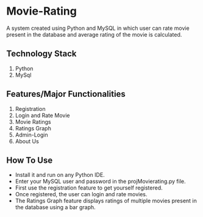 # Movie-Rating
A system created using Python and MySQL in which user can rate movie present in the database and average rating of the movie is calculated. 

## Technology Stack
1. Python
2. MySql

## Features/Major Functionalities
1. Registration
2. Login and Rate Movie
3. Movie Ratings
4. Ratings Graph
5. Admin-Login
6. About Us

## How To Use
- Install it and run on any Python IDE.
- Enter your MySQL user and password in the projMovierating.py file.
- First use the registration feature to get yourself registered.
- Once registered, the user can login and rate movies.
- The Ratings Graph feature displays ratings of multiple movies present in the database using a bar graph. 
